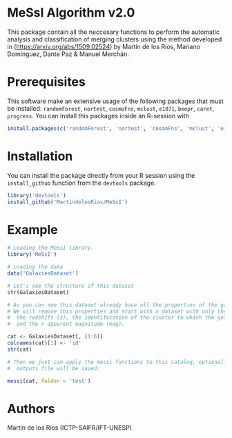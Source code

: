 # MeSsI Algorithm v2.0

This package contain all the neccesary functions to perform the automatic analysis and classification of merging clusters using the method developed in (https://arxiv.org/abs/1509.02524) by Martín de los Rios, Mariano Domínguez, Dante Paz & Manuel Merchán.

# Prerequisites

This software make an extensive usage of the following packages that must be installed: ```randomForest```, ```nortest```, ```cosmoFns```, ```mclust```, ```e1071```, ```beepr```, ```caret```, ```progress```. 
You can install this packages inside an R-session with

```R
install.packages(c('randomForest', 'nortest', 'cosmoFns', 'mclust', 'e1071', 'beepr', 'caret', 'progress'))
``` 

# Installation

You can install the package directly from your R session using the ```install_github``` function from the ```devtools``` package.

``` R
library('devtools')
install_github('MartindelosRios/MeSsI')
```

# Example

``` R
# Loading the MeSsI library.
library('MeSsI')

# Loading the data
data('GalaxiesDataset')

# Let's see the structure of this dataset
str(GalaxiesDataset)

# As you can see this dataset already have all the properties of the galaxies precomputed.
# We will remove this properties and start with a dataset with only the angular positions (ra, dec), 
#  the redshift (z), the identification of the cluster to which the galaxy belongs (id), the color (color)
#  and the r apparent magnitude (mag).

cat <- GalaxiesDataset[, (1:6)]
colnames(cat)[1] <- 'id'
str(cat)

# Then we just can apply the messi functions to this catalog, optionally given a name to the folder where all the 
#  outputs file will be saved.

messi(cat, folder = 'test')
```

# Authors

Martín de los Rios (ICTP-SAIFR/IFT-UNESP)
